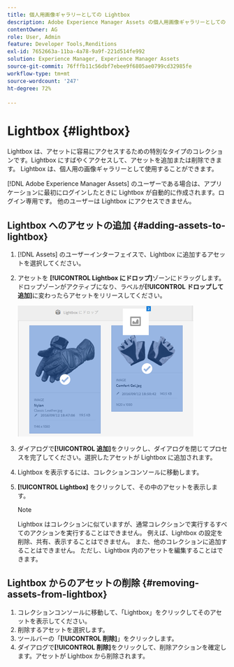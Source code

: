 ```yaml
---
title: 個人用画像ギャラリーとしての Lightbox
description: Adobe Experience Manager Assets の個人用画像ギャラリーとしての Lightbox について学びます。
contentOwner: AG
role: User, Admin
feature: Developer Tools,Renditions
exl-id: 7652663a-11ba-4a78-9a9f-221d514fe992
solution: Experience Manager, Experience Manager Assets
source-git-commit: 76fffb11c56dbf7ebee9f6805ae0799cd32985fe
workflow-type: tm+mt
source-wordcount: '247'
ht-degree: 72%

---
```


# Lightbox {#lightbox}

Lightbox は、アセットに容易にアクセスするための特別なタイプのコレクションです。Lightbox にすばやくアクセスして、アセットを追加または削除できます。 Lightbox は、個人用の画像ギャラリーとして使用することができます。

[!DNL Adobe Experience Manager Assets] のユーザーである場合は、アプリケーションに最初にログインしたときに Lightbox が自動的に作成されます。ログイン専用です。 他のユーザーは Lightbox にアクセスできません。

## Lightbox へのアセットの追加 {#adding-assets-to-lightbox}

1. [!DNL Assets] のユーザーインターフェイスで、Lightbox に追加するアセットを選択してください。
1. アセットを **[!UICONTROL Lightbox にドロップ]**&#x200B;ゾーンにドラッグします。ドロップゾーンがアクティブになり、ラベルが&#x200B;**[!UICONTROL ドロップして追加]**&#x200B;に変わったらアセットをリリースしてください。

   ![add_to_lightbox](assets/add_to_lightbox.png)

1. ダイアログで&#x200B;**[!UICONTROL 追加]**&#x200B;をクリックし、ダイアログを閉じてプロセスを完了してください。選択したアセットが Lightbox に追加されます。
1. Lightbox を表示するには、コレクションコンソールに移動します。
1. **[!UICONTROL Lightbox]** をクリックして、その中のアセットを表示します。

   >[!NOTE]
   >
   >Lightbox はコレクションに似ていますが、通常コレクションで実行するすべてのアクションを実行することはできません。 例えば、Lightbox の設定を削除、共有、表示することはできません。 また、他のコレクションに追加することはできません。 ただし、Lightbox 内のアセットを編集することはできます。

## Lightbox からのアセットの削除 {#removing-assets-from-lightbox}

1. コレクションコンソールに移動して、「Lightbox」をクリックしてそのアセットを表示してください。
1. 削除するアセットを選択します。
1. ツールバーの「**[!UICONTROL 削除]**」をクリックします。
1. ダイアログで&#x200B;**[!UICONTROL 削除]**&#x200B;をクリックして、削除アクションを確定します。アセットが Lightbox から削除されます。
